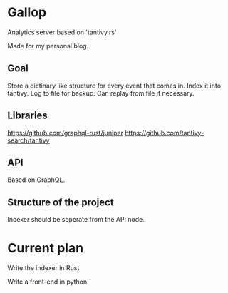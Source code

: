 
# Gallop

Analytics server based on 'tantivy.rs'

Made for my personal blog.

## Goal

Store a dictinary like structure for every event that comes in. Index it into tantivy. Log to file for backup. Can replay from file if necessary. 

## Libraries

https://github.com/graphql-rust/juniper
https://github.com/tantivy-search/tantivy

## API

Based on GraphQL.

## Structure of the project

Indexer should be seperate from the API node. 


# Current plan
Write the indexer in Rust

Write a front-end in python. 